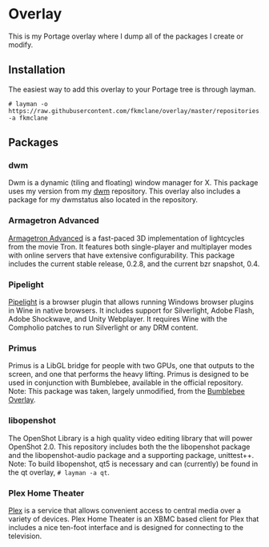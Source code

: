 Overlay
=======
This is my Portage overlay where I dump all of the packages I create or modify.

Installation
------------
The easiest way to add this overlay to your Portage tree is through layman.

```
# layman -o https://raw.githubusercontent.com/fkmclane/overlay/master/repositories.xml -a fkmclane
```

Packages
--------
### dwm ###
Dwm is a dynamic (tiling and floating) window manager for X. This package uses my version from my [dwm](https://github.com/fkmclane/dwm) repository. This overlay also includes a package for my dwmstatus also located in the repository.

### Armagetron Advanced ###
[Armagetron Advanced](http://armagetronad.org) is a fast-paced 3D implementation of lightcycles from the movie Tron. It features both single-player and multiplayer modes with online servers that have extensive configurability. This package includes the current stable release, 0.2.8, and the current bzr snapshot, 0.4.

### Pipelight ###
[Pipelight](https://launchpad.net/pipelight) is a browser plugin that allows running Windows browser plugins in Wine in native browsers. It includes support for Silverlight, Adobe Flash, Adobe Shockwave, and Unity Webplayer. It requires Wine with the Compholio patches to run Silverlight or any DRM content.

### Primus ###
Primus is a LibGL bridge for people with two GPUs, one that outputs to the screen, and one that performs the heavy lifting. Primus is designed to be used in conjunction with Bumblebee, available in the official repository. Note: This package was taken, largely unmodified, from the [Bumblebee Overlay](https://github.com/Bumblebee-Project/bumblebee-gentoo).

### libopenshot ###
The OpenShot Library is a high quality video editing library that will power OpenShot 2.0. This repository includes both the the libopenshot package and the libopenshot-audio package and a supporting package, unittest++. Note: To build libopenshot, qt5 is necessary and can (currently) be found in the qt overlay, `# layman -a qt`.

### Plex Home Theater ###
[Plex](http://plex.tv) is a service that allows convenient access to central media over a variety of devices. Plex Home Theater is an XBMC based client for Plex that includes a nice ten-foot interface and is designed for connecting to the television.
